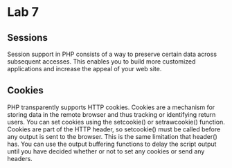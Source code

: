 # Lab 7


## Sessions 
Session support in PHP consists of a way to preserve certain data across subsequent accesses. This enables you to build more customized applications and increase the appeal of your web site.



## Cookies

PHP transparently supports HTTP cookies. Cookies are a mechanism for storing data in the remote browser and thus tracking or identifying return users. You can set cookies using the setcookie() or setrawcookie() function. Cookies are part of the HTTP header, so setcookie() must be called before any output is sent to the browser. This is the same limitation that header() has. You can use the output buffering functions to delay the script output until you have decided whether or not to set any cookies or send any headers.

